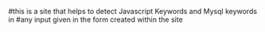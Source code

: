 #this is a site that helps to detect Javascript Keywords and Mysql keywords in 
#any input given in the form created within the site
#